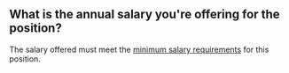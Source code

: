 ## What is the annual salary you're offering for the position?

The salary offered must meet the [minimum salary requirements]() for this position.
